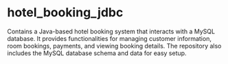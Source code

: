 # hotel_booking_jdbc
Contains a Java-based hotel booking system that interacts with a MySQL database. It provides functionalities for managing customer information, room bookings, payments, and viewing booking details. The repository also includes the MySQL database schema and data for easy setup.
